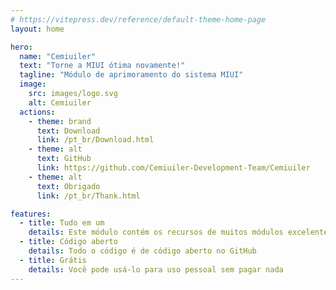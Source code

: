 ```yaml
---
# https://vitepress.dev/reference/default-theme-home-page
layout: home

hero:
  name: "Cemiuiler"
  text: "Torne a MIUI ótima novamente!"
  tagline: "Módulo de aprimoramento do sistema MIUI"
  image:
    src: images/logo.svg
    alt: Cemiuiler
  actions:
    - theme: brand
      text: Download
      link: /pt_br/Download.html
    - theme: alt
      text: GitHub
      link: https://github.com/Cemiuiler-Development-Team/Cemiuiler
    - theme: alt
      text: Obrigado
      link: /pt_br/Thank.html

features:
  - title: Tudo em um
    details: Este módulo contém os recursos de muitos módulos excelentes
  - title: Código aberto
    details: Todo o código é de código aberto no GitHub
  - title: Grátis
    details: Você pode usá-lo para uso pessoal sem pagar nada
---
```


